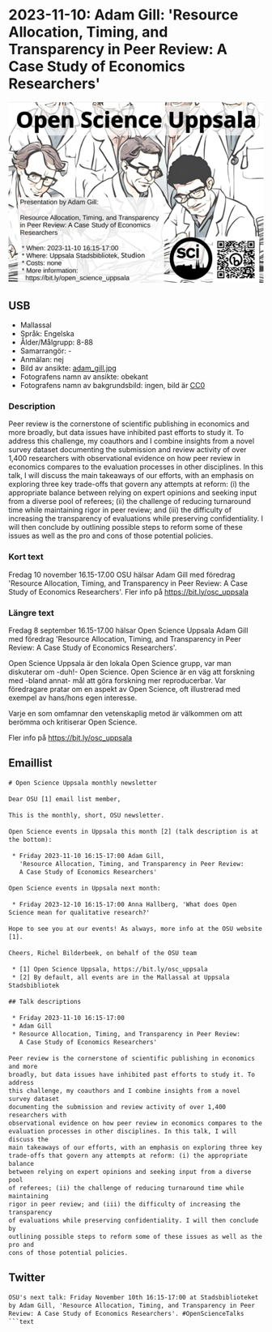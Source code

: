 # 2023-11-10: Adam Gill: 'Resource Allocation, Timing, and Transparency in Peer Review: A Case Study of Economics Researchers'

![Adam Gill: 'Resource Allocation, Timing, and Transparency in Peer Review: A Case Study of Economics Researchers'](20231110_adam_gill_screens.jpg)

## USB

* Mallassal
* Språk: Engelska
* Ålder/Målgrupp: 8-88
* Samarrangör: -
* Anmälan: nej
* Bild av ansikte: [adam_gill.jpg](adam_gill.jpg)
* Fotografens namn av ansikte: obekant
* Fotografens namn av bakgrundsbild: ingen, bild är [CC0](https://en.wikipedia.org/wiki/Creative_Commons_license#Zero_/_public_domain)

### Description

Peer review is the cornerstone of scientific publishing in economics and more
broadly, but data issues have inhibited past efforts to study it. To address
this challenge, my coauthors and I combine insights from a novel survey dataset
documenting the submission and review activity of over 1,400 researchers with
observational evidence on how peer review in economics compares to the
evaluation processes in other disciplines. In this talk, I will discuss the
main takeaways of our efforts, with an emphasis on exploring three key
trade-offs that govern any attempts at reform: (i) the appropriate balance
between relying on expert opinions and seeking input from a diverse pool of
referees; (ii) the challenge of reducing turnaround time while maintaining
rigor in peer review; and (iii) the difficulty of increasing the transparency
of evaluations while preserving confidentiality. I will then conclude by
outlining possible steps to reform some of these issues as well as the pro
and cons of those potential policies.

### Kort text

Fredag 10 november 16.15-17.00 OSU hälsar Adam Gill
med föredrag 'Resource Allocation, Timing, and Transparency in Peer Review: A Case Study of Economics Researchers'.
Fler info på <https://bit.ly/osc_uppsala>

### Längre text

Fredag 8 september 16.15-17.00 hälsar Open Science Uppsala
Adam Gill
med föredrag 'Resource Allocation, Timing, and Transparency in Peer Review: A Case Study of Economics Researchers'.

Open Science Uppsala är den lokala Open Science grupp,
var man diskuterar om -duh!- Open Science.
Open Science är en väg att forskning med -bland annat-
mål att göra forskning mer reproducerbar.
Var föredragare pratar om en aspekt av Open Science, oft
illustrerad med exempel av hans/hons egen interesse.

Varje en som omfamnar den vetenskaplig metod är välkommen
om att berömma och kritiserar Open Science.

Fler info på <https://bit.ly/osc_uppsala>

## Emaillist

```text
# Open Science Uppsala monthly newsletter

Dear OSU [1] email list member,

This is the monthly, short, OSU newsletter.

Open Science events in Uppsala this month [2] (talk description is at the bottom):

 * Friday 2023-11-10 16:15-17:00 Adam Gill, 
   'Resource Allocation, Timing, and Transparency in Peer Review:
   A Case Study of Economics Researchers'

Open Science events in Uppsala next month:

 * Friday 2023-12-10 16:15-17:00 Anna Hallberg, 'What does Open Science mean for qualitative research?'

Hope to see you at our events! As always, more info at the OSU website [1].

Cheers, Richel Bilderbeek, on behalf of the OSU team

 * [1] Open Science Uppsala, https://bit.ly/osc_uppsala
 * [2] By default, all events are in the Mallassal at Uppsala Stadsbibliotek

## Talk descriptions

 * Friday 2023-11-10 16:15-17:00
 * Adam Gill
 * Resource Allocation, Timing, and Transparency in Peer Review:
   A Case Study of Economics Researchers'

Peer review is the cornerstone of scientific publishing in economics and more
broadly, but data issues have inhibited past efforts to study it. To address
this challenge, my coauthors and I combine insights from a novel survey dataset
documenting the submission and review activity of over 1,400 researchers with
observational evidence on how peer review in economics compares to the
evaluation processes in other disciplines. In this talk, I will discuss the
main takeaways of our efforts, with an emphasis on exploring three key
trade-offs that govern any attempts at reform: (i) the appropriate balance
between relying on expert opinions and seeking input from a diverse pool
of referees; (ii) the challenge of reducing turnaround time while maintaining
rigor in peer review; and (iii) the difficulty of increasing the transparency
of evaluations while preserving confidentiality. I will then conclude by
outlining possible steps to reform some of these issues as well as the pro and
cons of those potential policies.
```

## Twitter

```text
OSU's next talk: Friday November 10th 16:15-17:00 at Stadsbiblioteket by Adam Gill, 'Resource Allocation, Timing, and Transparency in Peer Review: A Case Study of Economics Researchers'. #OpenScienceTalks
```text
